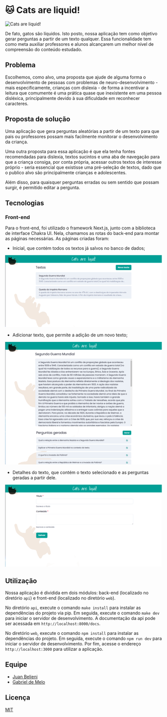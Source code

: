 # 🐱 Cats are liquid!

![Cats are liquid!](http://i.imgur.com/tAUw0vQ.jpg)

De fato, gatos são líquidos. Isto posto, nossa aplicação tem como objetivo gerar perguntas a partir de um texto qualquer. Essa funcionalidade tem como meta auxiliar professores e alunos alcançarem um melhor nível de compreensão do conteúdo estudado.

## Problema

Escolhemos, como alvo, uma proposta que ajude de alguma forma o desenvolvimento de pessoas com problemas de neuro-desenvolvimento - mais especificamente, crianças com dislexia - de forma a incentivar a leitura que comumente é uma prática quase que inexistente em uma pessoa disléxica, principalmente devido à sua dificuldade em reconhecer caracteres.

## Proposta de solução

Uma aplicação que gera perguntas aleatórias a partir de um texto para que pais ou professores possam mais facilmente monitorar o desenvolvimento da criança.

Uma outra proposta para essa aplicação é que ela tenha fontes recomendadas para dislexia, textos sucintos e uma aba de navegação para que a criança consiga, por conta própria, acessar outros textos de interesse próprio - seria essencial que existisse uma pré-seleção de textos, dado que o publico alvo são principalmente crianças e adolescentes.

Além disso, para quaisquer perguntas erradas ou sem sentido que possam surgir, é permitido editar a pergunta.

## Tecnologias

### Front-end

Para o front-end, foi utilizado o framework Next.js, junto com a biblioteca de interface Chakra UI. Nela, chamamos as rotas do back-end para montar as páginas necessárias. As páginas criadas foram:

- Inicial, que contém todos os textos já salvos no banco de dados;

![Página inicial](/images/page-1.png)

- Adicionar texto, que permite a adição de um novo texto;

![Página de adição de texto](/images/page-2.png)

- Detalhes do texto, que contém o texto selecionado e as perguntas geradas a partir dele.

![Página de detalhes do texto](/images/page-3.png)

## Utilização

Nossa aplicação é dividida em dois módulos: back-end (localizado no diretório `api`) e front-end (localizado no diretório `web`).

No diretório `api`, execute o comando `make install` para instalar as dependências do projeto via pip. Em seguida, execute o comando `make dev` para iniciar o servidor de desenvolvimento. A documentação da api pode ser acessada em `http://localhost:8000/docs`.

No diretório `web`, execute o comando `npm install` para instalar as dependências do projeto. Em seguida, execute o comando `npm run dev` para iniciar o servidor de desenvolvimento. Por fim, acesse o endereço `http://localhost:3000` para utilizar a aplicação.

## Equipe

- [Juan Belieni](https://github.com/juanbelieni)
- [Gabriel de Melo](https://github.com/Gab-Mel)

## Licença

[MIT](/LICENSE)
